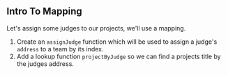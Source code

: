 ## Intro To Mapping

Let's assign some judges to our projects, we'll use a mapping.

1. Create an `assignJudge` function which will be used to assign a judge's `address` to a team by its index.
2. Add a lookup function `projectByJudge` so we can find a projects title by the judges address.